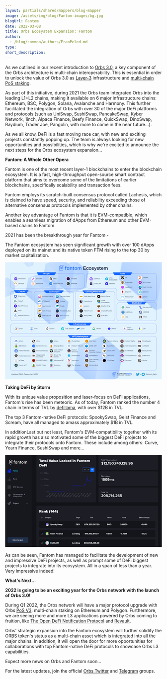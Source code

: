 ```yaml
---
layout: partials/shared/mappers/blog-mapper
image: /assets/img/blog/Fantom-images/bg.jpg
blogUrl: Fantom
date: 2022-03-08
title: Orbs Ecosystem Expansion: Fantom
author:
  - /blog/common/authors/EranPeled.md
type:
short_description: 
---
```


As we outlined in our recent introduction to [Orbs 3.0](https://www.orbs.com/Orbs3.0/), a key component of the Orbs architecture is multi-chain interoperability. This is essential in order to unlock the value of Orbs 3.0 as [Layer-3](https://www.orbs.com/How-Orbs-Hybrid-Architecture-Is-Becoming-a-Game-Changer-in-DeFi/) infrastructure and [multi-chain PoS staking](https://www.orbs.com/polygon-staking/).

As part of this initiative, during 2021 the Orbs team integrated Orbs into the leading L1+L2 chains, making it available on 6 major infrastructure chains: Ethereum, BSC, Polygon, Solana, Avalanche and Harmony. This further facilitated the integration of Orbs with over 30 of the major DeFi platforms and protocols (such as UniSwap, SushiSwap, PancakeSwap, Kyber Network, 1inch, Alpaca Finance, Beefy Finance, QuickSwap, DinoSwap, Raydium, Trader Joe, Pangolin, with more to come in the near future...).

As we all know, DeFi is a fast moving race car, with new and exciting projects constantly popping up. The team is always looking for new opportunities and possibilities, which is why we're excited to announce the next steps for the Orbs ecosystem expansion...

**Fantom: A Whole Other Opera**

Fantom is one of the most recent layer-1 blockchains to enter the blockchain ecosystem. It is a fast, high-throughput open-source smart contract platform that aims to overcome some of the limitations of earlier blockchains, specifically scalability and transaction fees.

Fantom employs its scratch-built consensus protocol called Lachesis, which is claimed to have speed, security, and reliability exceeding those of alternative consensus protocols implemented by other chains.

Another key advantage of Fantom is that it is EVM-compatible, which enables a seamless migration of dApps from Ethereum and other EVM-based chains to Fantom.

2021 has been the breakthrough year for Fantom - 

The Fantom ecosystem has seen significant growth with over 100 dApps deployed on its mainet and its native token FTM rising to the top 30 by market capitalization.

![](/assets/img/blog/Fantom-images/image1.jpg)

**Taking DeFi by Storm**

With its unique value proposition and laser-focus on DeFi applications, Fantom's rise has been meteoric. As of today, Fantom ranked the number 4 chain in terms of TVL by [defillama](https://defillama.com/chain/Fantom), with over $12B in TVL.

The top 3 Fantom-native DeFi protocols: SpookySwap, Geist Finance and Scream, have all managed to amass approximately $1B in TVL. 

In additionLast but not least, Fantom's EVM-compatibility together with its rapid growth has also motivated some of the biggest DeFi projects to integrate their protocols onto Fantom. These include among others: Curve, Yearn Finance, SushiSwap and more...

![](/assets/img/blog/Fantom-images/image2.jpg)

As can be seen, Fantom has managed to facilitate the development of new and impressive DeFi projects, as well as prompt some of DeFi biggest projects to integrate into its ecosystem. All in a span of less than a year. Very impressive indeed!

**What's Next...**

**2022 is going to be an exciting year for the Orbs network with the launch of Orbs 3.0!**

During Q1 2022, the Orbs network will have a major protocol upgrade with Orbs [PoS V3](https://www.orbs.com/polygon-staking/): multi-chain staking on Ethereum and Polygon. Furthermore, we are seeing more and more L3 applications powered by Orbs coming to fruition, like [The Open DeFi Notification Protocol](https://www.orbs.com/notifications-launch/) and [Revault](https://www.orbs.com/Revault-Network-to-Power-its-DeFi-Application-With-Orbs/).

Orbs' strategic expansion into the Fantom ecosystem will further solidify the ORBS token's status as a multi-chain asset which is integrated into all the major chains. In addition, it will open the door for more opportunities for collaborations with top Fantom-native DeFi protocols to showcase Orbs L3 capabilities.

Expect more news on Orbs and Fantom soon...

For the latest updates, join the official [Orbs Twitter](https://twitter.com/orbs_network) and [Telegram](https://t.me/OrbsNetwork) groups.
